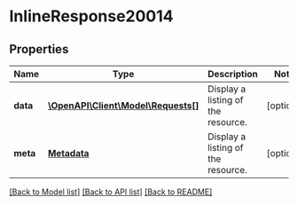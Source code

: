 # InlineResponse20014

## Properties
Name | Type | Description | Notes
------------ | ------------- | ------------- | -------------
**data** | [**\OpenAPI\Client\Model\Requests[]**](Requests.md) | Display a listing of the resource. | [optional] 
**meta** | [**Metadata**](.md) | Display a listing of the resource. | [optional] 

[[Back to Model list]](../README.md#documentation-for-models) [[Back to API list]](../README.md#documentation-for-api-endpoints) [[Back to README]](../README.md)


